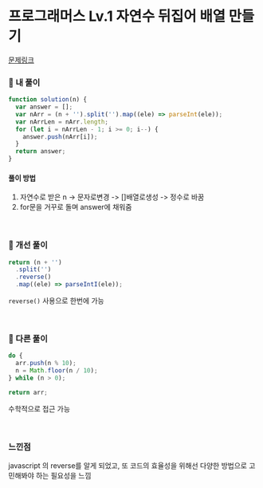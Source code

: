 # 프로그래머스 Lv.1 자연수 뒤집어 배열 만들기

[문제링크](https://programmers.co.kr/learn/courses/30/lessons/12932)

### 📌 내 풀이

```js
function solution(n) {
  var answer = [];
  var nArr = (n + '').split('').map((ele) => parseInt(ele));
  var nArrLen = nArr.length;
  for (let i = nArrLen - 1; i >= 0; i--) {
    answer.push(nArr[i]);
  }
  return answer;
}
```

#### 풀이 방법

1. 자연수로 받은 n -> 문자로변경 -> []배열로생성 -> 정수로 바꿈
2. for문을 거꾸로 돌며 answer에 채워줌  


<br>

### 📌 개선 풀이

```js
return (n + '')
  .split('')
  .reverse()
  .map((ele) => parseIntI(ele));
```

`reverse()` 사용으로 한번에 가능

<br>

### 📌 다른 풀이

```js
do {
  arr.push(n % 10);
  n = Math.floor(n / 10);
} while (n > 0);

return arr;
```

수학적으로 접근 가능

<br>

### 느낀점

javascript 의 reverse를 알게 되었고, 또 코드의 효율성을 위해선 다양한 방법으로 고민해봐야 하는 필요성을 느낌
